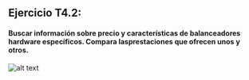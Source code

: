 ## Ejercicio T4.2:
#### Buscar información sobre precio y características de balanceadores hardware específicos. Compara lasprestaciones que ofrecen unos y otros.
 
![alt text](img/generando_clave.png)  

